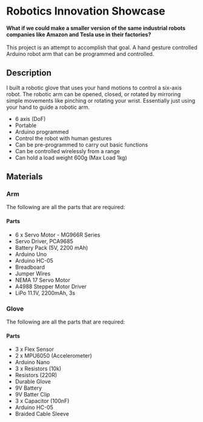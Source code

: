 # Robotics Innovation Showcase
<b>What if we could make a smaller version of the same industrial robots companies like Amazon and Tesla use in their factories?</b>
</br></br>
This project is an attempt to accomplish that goal. A hand gesture controlled Arduino robot arm that can be programmed and controlled.

## Description
I built a robotic glove that uses your hand motions to control a six-axis robot. The robotic arm can be opened, closed, or rotated by mirroring simple movements like pinching or rotating your wrist. Essentially just using your hand to guide a robotic arm.
- 6 axis (DoF)
- Portable
- Arduino programmed
- Control the robot with human gestures
- Can be pre-programmed to carry out basic functions
- Can be controlled wirelessly from a range
- Can hold a load weight 600g (Max Load 1kg)

## Materials
### Arm
The following are all the parts that are required:

#### Parts
- 6 x Servo Motor - MG966R Series
- Servo Driver, PCA9685
- Battery Pack (5V, 2200 mAh)
- Arduino Uno
- Arduino HC-05
- Breadboard
- Jumper Wires
- NEMA 17 Servo Motor
- A4988 Stepper Motor Driver
- LiPo 11.1V, 2200mAh, 3s

### Glove
The following are all the parts that are required:

#### Parts
- 3 x Flex Sensor
- 2 x MPU6050 (Accelerometer)
- Arduino Nano
- 3 x Resistors (10k)
- Resistors (220R)
- Durable Glove
- 9V Battery
- 9V Batter Clip
- 3 x Capacitor (100nF)
- Arduino HC-05
- Braided Cable Sleeve
